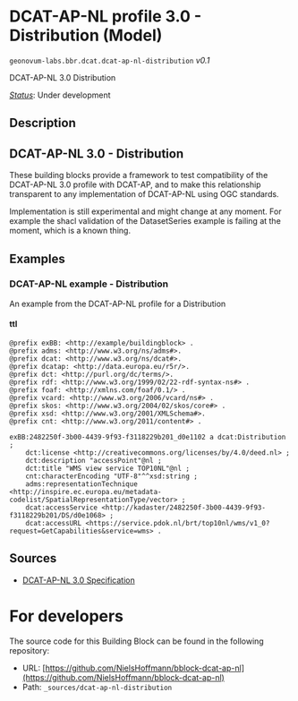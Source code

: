 
# DCAT-AP-NL profile 3.0 - Distribution (Model)

`geonovum-labs.bbr.dcat.dcat-ap-nl-distribution` *v0.1*

DCAT-AP-NL 3.0 Distribution

[*Status*](http://www.opengis.net/def/status): Under development

## Description

## DCAT-AP-NL 3.0 - Distribution

These building blocks provide a framework to test compatibility of the DCAT-AP-NL 3.0 profile with DCAT-AP, and to make this relationship transparent to any implementation of DCAT-AP-NL using OGC standards.


Implementation is still experimental and might change at any moment. For example the shacl validation of the DatasetSeries example is failing at the moment, which is a known thing.



## Examples

### DCAT-AP-NL example - Distribution
An example from the DCAT-AP-NL profile for a Distribution
#### ttl
```ttl
@prefix exBB: <http://example/buildingblock> .
@prefix adms: <http://www.w3.org/ns/adms#>.
@prefix dcat: <http://www.w3.org/ns/dcat#>.
@prefix dcatap: <http://data.europa.eu/r5r/>.
@prefix dct: <http://purl.org/dc/terms/>.
@prefix rdf: <http://www.w3.org/1999/02/22-rdf-syntax-ns#> .
@prefix foaf: <http://xmlns.com/foaf/0.1/> .
@prefix vcard: <http://www.w3.org/2006/vcard/ns#> .
@prefix skos: <http://www.w3.org/2004/02/skos/core#> .
@prefix xsd: <http://www.w3.org/2001/XMLSchema#>.
@prefix cnt: <http://www.w3.org/2011/content#> .

exBB:2482250f-3b00-4439-9f93-f3118229b201_d0e1102 a dcat:Distribution ;
    dct:license <http://creativecommons.org/licenses/by/4.0/deed.nl> ;
    dct:description "accessPoint"@nl ;
    dct:title "WMS view service TOP10NL"@nl ;
    cnt:characterEncoding "UTF-8"^^xsd:string ;
    adms:representationTechnique <http://inspire.ec.europa.eu/metadata-codelist/SpatialRepresentationType/vector> ;
    dcat:accessService <http://kadaster/2482250f-3b00-4439-9f93-f3118229b201/DS/d0e1068> ;
    dcat:accessURL <https://service.pdok.nl/brt/top10nl/wms/v1_0?request=GetCapabilities&service=wms> .
```

## Sources

* [DCAT-AP-NL 3.0 Specification](https://docs.geostandaarden.nl/dcat/dcat-ap-nl30/)

# For developers

The source code for this Building Block can be found in the following repository:

* URL: [https://github.com/NielsHoffmann/bblock-dcat-ap-nl](https://github.com/NielsHoffmann/bblock-dcat-ap-nl)
* Path: `_sources/dcat-ap-nl-distribution`

